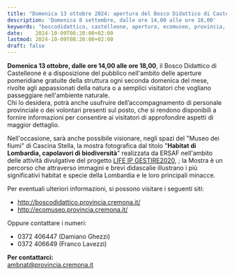 ```yaml
---
title: "Domenica 13 ottobre 2024: apertura del Bosco Didattico di Castelleone"
description: 'Domenica 8 settembre, dalle ore 14,00 alle ore 18,00' 
keywords: "boscodidattico, castelleone, apertura, ecomuseo, provincia, cremona, ambiente"
date:    2024-10-09T08:20:00+02:00
lastmod: 2024-10-09T08:20:00+02:00
draft: false
---
```


**Domenica 13 ottobre, dalle ore 14,00 alle ore 18,00**, il Bosco Didattico di Castelleone è a disposizione del pubblico nell'ambito delle aperture pomeridiane gratuite della struttura ogni seconda domenica del mese, rivolte agli appassionati della natura o a semplici visitatori che vogliano passeggiare nell'ambiente naturale.  
Chi lo desidera, potrà anche usufruire dell’accompagnamento di personale provinciale o dei volontari presenti sul posto, che si rendono disponibili a fornire informazioni per consentire ai visitatori di approfondire aspetti di maggior dettaglio.

Nell'occasione, sarà anche possibile visionare, negli spazi del "Museo dei fiumi" di Cascina Stella, la mostra fotografica dal titolo "**Habitat di Lombardia, capolavori di biodiversità**" realizzata da ERSAF nell'ambito delle attività divulgative del progetto [LIFE IP GESTIRE2020](https://naturachevale.it/il-progetto/life-gestire-2020/), ; la Mostra è un percorso che attraverso immagini e brevi didascalie illustrano i più significativi habitat e specie della Lombardia e le loro principali minacce.

Per eventuali ulteriori informazioni, si possono visitare i seguenti siti:

- http://boscodidattico.provincia.cremona.it/
- http://ecomuseo.provincia.cremona.it/

Oppure contattare i numeri: 

- 0372 406447 (Damiano Ghezzi)
- 0372 406649 (Franco Lavezzi)

**Per contattarci:**  
[ambnat@provincia.cremona.it](mailto:ambnat@provincia.cremona.it)

